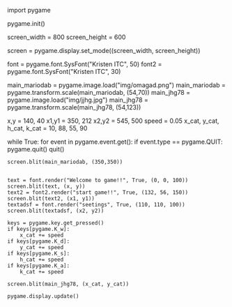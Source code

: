import pygame


pygame.init()

screen_width = 800
screen_height = 600

screen = pygame.display.set_mode((screen_width, screen_height))

font = pygame.font.SysFont("Kristen ITC", 50)
font2 = pygame.font.SysFont("Kristen ITC", 30)

main_mariodab = pygame.image.load("img/omagad.png")
main_mariodab = pygame.transform.scale(main_mariodab, (54,70))
main_jhg78 = pygame.image.load("img/jjhg.jpg")
main_jhg78 = pygame.transform.scale(main_jhg78, (54,123))

x,y = 140, 40
x1,y1 = 350, 212
x2,y2 = 545, 500
speed = 0.05
x_cat, y_cat, h_cat, k_cat = 10, 88, 55, 90


while True:
    for event in pygame.event.get():
        if event.type == pygame.QUIT:
            pygame.quit()
            quit()


    screen.blit(main_mariodab, (350,350))


    text = font.render("Welcome to game!!", True, (0, 0, 100))
    screen.blit(text, (x, y))
    text2 = font2.render("start game!!", True, (132, 56, 150))
    screen.blit(text2, (x1, y1))
    textadsf = font.render("seetings", True, (110, 110, 100))
    screen.blit(textadsf, (x2, y2))

    keys = pygame.key.get_pressed()
    if keys[pygame.K_w]:
        x_cat += speed
    if keys[pygame.K_d]:
        y_cat += speed
    if keys[pygame.K_s]:
        h_cat += speed
    if keys[pygame.K_a]:
        k_cat += speed

    screen.blit(main_jhg78, (x_cat, y_cat))

    pygame.display.update()
